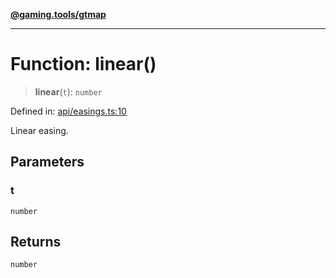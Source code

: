 [**@gaming.tools/gtmap**](README.md)

***

# Function: linear()

> **linear**(`t`): `number`

Defined in: [api/easings.ts:10](https://github.com/gamingtools/gt-map/blob/158dafcef9898e0f3f71a5a95a93f4449df181ba/packages/gtmap/src/api/easings.ts#L10)

Linear easing.

## Parameters

### t

`number`

## Returns

`number`
